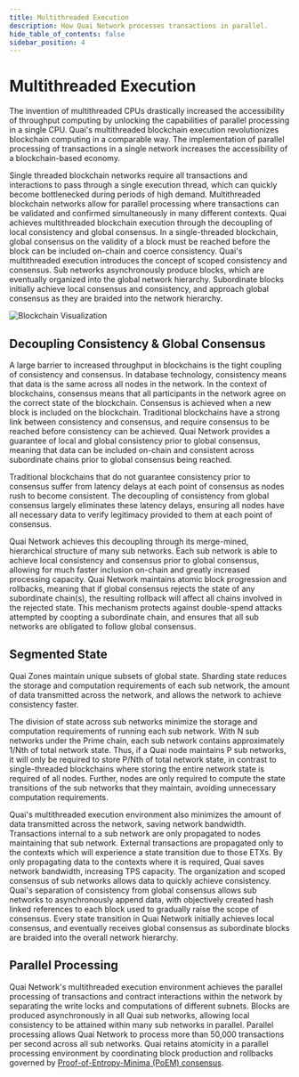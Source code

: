 ```yaml
---
title: Multithreaded Execution
description: How Quai Network processes transactions in parallel.
hide_table_of_contents: false
sidebar_position: 4
---
```


# Multithreaded Execution

The invention of multithreaded CPUs drastically increased the accessibility of throughput computing by unlocking the capabilities of parallel processing in a single CPU. Quai's multithreaded blockchain execution revolutionizes blockchain computing in a comparable way. The implementation of parallel processing of transactions in a single network increases the accessibility of a blockchain-based economy.

Single threaded blockchain networks require all transactions and interactions to pass through a single execution thread, which can quickly become bottlenecked during periods of high demand. Multithreaded blockchain networks allow for parallel processing where transactions can be validated and confirmed simultaneously in many different contexts.
Quai achieves multithreaded blockchain execution through the decoupling of local consistency and global consensus. In a single-threaded blockchain, global consensus on the validity of a block must be reached before the block can be included on-chain and coerce consistency. Quai's multithreaded execution introduces the concept of scoped consistency and consensus. Sub networks asynchronously produce blocks, which are eventually organized into the global network hierarchy. Subordinate blocks initially achieve local consensus and consistency, and approach global consensus as they are braided into the network hierarchy.

![Blockchain Visualization](/img/BlockchainVisualization.webp)

## Decoupling Consistency & Global Consensus

A large barrier to increased throughput in blockchains is the tight coupling of consistency and consensus. In database technology, consistency means that data is the same across all nodes in the network. In the context of blockchains, consensus means that all participants in the network agree on the correct state of the blockchain. Consensus is achieved when a new block is included on the blockchain. Traditional blockchains have a strong link between consistency and consensus, and require consensus to be reached before consistency can be achieved. Quai Network provides a guarantee of local and global consistency prior to global consensus, meaning that data can be included on-chain and consistent across subordinate chains prior to global consensus being reached.

Traditional blockchains that do not guarantee consistency prior to consensus suffer from latency delays at each point of consensus as nodes rush to become consistent. The decoupling of consistency from global consensus largely eliminates these latency delays, ensuring all nodes have all necessary data to verify legitimacy provided to them at each point of consensus.

Quai Network achieves this decoupling through its merge-mined, hierarchical structure of many sub networks. Each sub network is able to achieve local consistency and consensus prior to global consensus, allowing for much faster inclusion on-chain and greatly increased processing capacity. Quai Network maintains atomic block progression and rollbacks, meaning that if global consensus rejects the state of any subordinate chain(s), the resulting rollback will affect all chains involved in the rejected state. This mechanism protects against double-spend attacks attempted by coopting a subordinate chain, and ensures that all sub networks are obligated to follow global consensus.

## Segmented State

Quai Zones maintain unique subsets of global state. Sharding state reduces the storage and computation requirements of each sub network, the amount of data transmitted across the network, and allows the network to achieve consistency faster.

The division of state across sub networks minimize the storage and computation requirements of running each sub network. With N sub networks under the Prime chain, each sub network contains approximately 1/Nth of total network state. Thus, if a Quai node maintains P sub networks, it will only be required to store P/Nth of total network state, in contrast to single-threaded blockchains where storing the entire network state is required of all nodes. Further, nodes are only required to compute the state transitions of the sub networks that they maintain, avoiding unnecessary computation requirements.

Quai's multithreaded execution environment also minimizes the amount of data transmitted across the network, saving network bandwidth. Transactions internal to a sub network are only propagated to nodes maintaining that sub network. External transactions are propagated only to the contexts which will experience a state transition due to those ETXs. By only propagating data to the contexts where it is required, Quai saves network bandwidth, increasing TPS capacity.
The organization and scoped consensus of sub networks allows data to quickly achieve consistency. Quai's separation of consistency from global consensus allows sub networks to asynchronously append data, with objectively created hash linked references to each block used to gradually raise the scope of consensus. Every state transition in Quai Network initially achieves local consensus, and eventually receives global consensus as subordinate blocks are braided into the overall network hierarchy.

## Parallel Processing

Quai Network's multithreaded execution environment achieves the parallel processing of transactions and contract interactions within the network by separating the write locks and computations of different subnets. Blocks are produced asynchronously in all Quai sub networks, allowing local consistency to be attained within many sub networks in parallel.
Parallel processing allows Quai Network to process more than 50,000 transactions per second across all sub networks. Quai retains atomicity in a parallel processing environment by coordinating block production and rollbacks governed by [Proof-of-Entropy-Minima (PoEM) consensus](../advanced-introduction/poem/poem.md).

